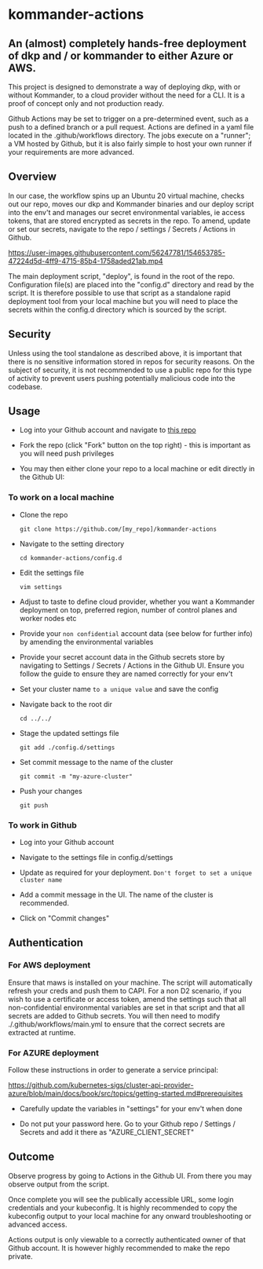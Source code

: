 # kommander-actions

## An (almost) completely hands-free deployment of dkp and / or kommander to either Azure or AWS.

This project is designed to demonstrate a way of deploying dkp, with or without Kommander, to a cloud provider without the need for a CLI. It is a proof of concept only and not production ready.

Github Actions may be set to trigger on a pre-determined event, such as a push to a defined branch or a pull request. Actions are defined in a yaml file located in the .github/workflows directory. The jobs execute on a "runner"; a VM hosted by Github, but it is also fairly simple to host your own runner if your requirements are more advanced.

## Overview

In our case, the workflow spins up an Ubuntu 20 virtual machine, checks out our repo, moves our dkp and Kommander binaries and our deploy script into the env't and manages our secret environmental variables, ie access tokens, that are stored encrypted as secrets in the repo. To amend, update or set our secrets, navigate to the repo / settings / Secrets / Actions in Github.  


https://user-images.githubusercontent.com/56247781/154653785-47224d5d-4ff9-4715-85b4-1758aded21ab.mp4


The main deployment script, "deploy", is found in the root of the repo. Configuration file(s) are placed into the "config.d" directory and read by the script. It is therefore possible to use that script as a standalone rapid deployment tool from your local machine but you will need to place the secrets within the config.d directory which is sourced by the script.

## Security

Unless using the tool standalone as described above, it is important that there is no sensitive information stored in repos for security reasons. On the subject of security, it is not recommended to use a public repo for this type of activity to prevent users pushing potentially malicious code into the codebase.

## Usage

- Log into your Github account and navigate to [this repo](https://github.com/swiftsuretech/kommander-actions)

- Fork the repo (click "Fork" button on the top right) - this is important as you will need push privileges

- You may then either clone your repo to a local machine or edit directly in the Github UI:

### To work on a local machine

- Clone the repo

      git clone https://github.com/[my_repo]/kommander-actions
 
- Navigate to the setting directory
 
      cd kommander-actions/config.d
      
- Edit the settings file

      vim settings
      
- Adjust to taste to define cloud provider, whether you want a Kommander deployment on top, preferred region, number of control planes and worker nodes etc

- Provide your `non confidential` account data (see below for further info) by amending the environmental variables

- Provide your secret account data in the Github secrets store by navigating to Settings / Secrets / Actions in the Github UI. Ensure you follow the guide to ensure they are named correctly for your env't

- Set your cluster name `to a unique value` and save the config

- Navigate back to the root dir

      cd ../../
      
- Stage the updated settings file

      git add ./config.d/settings
      
- Set commit message to the name of the cluster

      git commit -m "my-azure-cluster"
      
- Push your changes

      git push
      
### To work in Github

- Log into your Github account

- Navigate to the settings file in config.d/settings

- Update as required for your deployment. `Don't forget to set a unique cluster name`

- Add a commit message in the UI. The name of the cluster is recommended.

- Click on "Commit changes"


## Authentication

### For AWS deployment

Ensure that maws is installed on your machine. The script will automatically refresh your creds and push them to CAPI. For a non D2 scenario, if you wish to use a certificate or  access token, amend the settings such that all non-confidential environmental variables are set in that script and that all secrets are added to Github secrets. You will then need to modify ./.github/workflows/main.yml to ensure that the correct secrets are extracted at runtime.

### For AZURE deployment

Follow these instructions in order to generate a service principal:

https://github.com/kubernetes-sigs/cluster-api-provider-azure/blob/main/docs/book/src/topics/getting-started.md#prerequisites

- Carefully update the variables in "settings" for your env't when done

- Do not put your password here. Go to your Github repo / Settings / Secrets and add it there as "AZURE_CLIENT_SECRET"

## Outcome

Observe progress by going to Actions in the Github UI. From there you may observe output from the script.

Once complete you will see the publically accessible URL, some login credentials and your kubeconfig. It is highly recommended to copy the kubeconfig output to your local machine for any onward troubleshooting or advanced access.

Actions output is only viewable to a correctly authenticated owner of that Github account. It is however highly recommended to make the repo private.
